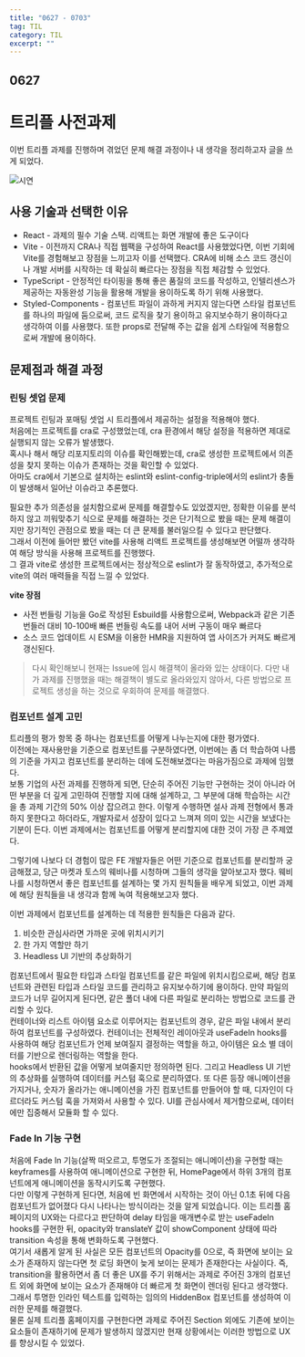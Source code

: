 ```yaml
---
title: "0627 - 0703"
tag: TIL
category: TIL
excerpt: ""
---
```


## 0627

# 트리플 사전과제

이번 트리플 과제를 진행하며 겪었던 문제 해결 과정이나 내 생각을 정리하고자 글을 쓰게 되었다.

![시연](https://user-images.githubusercontent.com/61184798/176205492-85c0f354-ad59-4072-8b02-99ad8f7e5d23.gif)

## 사용 기술과 선택한 이유

- React - 과제의 필수 기술 스택. 리액트는 화면 개발에 좋은 도구이다
- Vite - 이전까지 CRA나 직접 웹팩을 구성하여 React를 사용했었다면, 이번 기회에 Vite를 경험해보고 장점을 느끼고자 이를 선택했다. CRA에 비해 소스 코드 갱신이나 개발 서버를 시작하는 데 확실히 빠르다는 장점을 직접 체감할 수 있었다.
- TypeScript - 안정적인 타이핑을 통해 좋은 품질의 코드를 작성하고, 인텔리센스가 제공하는 자동완성 기능을 활용해 개발을 용이하도록 하기 위해 사용했다.
- Styled-Components - 컴포넌트 파일이 과하게 커지지 않는다면 스타일 컴포넌트를 하나의 파일에 둠으로써, 코드 로직을 찾기 용이하고 유지보수하기 용이하다고 생각하여 이를 사용했다. 또한 props로 전달해 주는 값을 쉽게 스타일에 적용함으로써 개발에 용이하다.

## 문제점과 해결 과정

### 린팅 셋업 문제

프로젝트 린팅과 포매팅 셋업 시 트리플에서 제공하는 설정을 적용해야 했다.  
처음에는 프로젝트를 cra로 구성했었는데, cra 환경에서 해당 설정을 적용하면 제대로 실행되지 않는 오류가 발생했다.  
혹시나 해서 해당 리포지토리의 이슈를 확인해봤는데, cra로 생성한 프로젝트에서 의존성을 찾지 못하는 이슈가 존재하는 것을 확인할 수 있었다.  
아마도 cra에서 기본으로 설치하는 eslint와 eslint-config-triple에서의 eslint가 충돌이 발생해서 일어난 이슈라고 추론했다.

필요한 추가 의존성을 설치함으로써 문제를 해결할수도 있었겠지만, 정확한 이유를 분석하지 않고 끼워맞추기 식으로 문제를 해결하는 것은 단기적으로 봤을 때는 문제 해결이지만 장기적인 관점으로 봤을 때는 더 큰 문제를 불러일으킬 수 있다고 판단했다.  
그래서 이전에 들어만 봤던 vite를 사용해 리액트 프로젝트를 생성해보면 어떨까 생각하여 해당 방식을 사용해 프로젝트를 진행했다.  
그 결과 vite로 생성한 프로젝트에서는 정상적으로 eslint가 잘 동작하였고, 추가적으로 vite의 여러 매력들을 직접 느낄 수 있었다.

**vite 장점**

- 사전 번들링 기능을 Go로 작성된 Esbuild를 사용함으로써, Webpack과 같은 기존 번들러 대비 10-100배 빠른 번들링 속도를 내어 서버 구동이 매우 빠르다
- 소스 코드 업데이트 시 ESM을 이용한 HMR을 지원하여 앱 사이즈가 커져도 빠르게 갱신된다.

> 다시 확인해보니 현재는 Issue에 임시 해결책이 올라와 있는 상태이다.
> 다만 내가 과제를 진행했을 때는 해결책이 별도로 올라와있지 않아서, 다른 방법으로 프로젝트 생성을 하는 것으로 우회하여 문제를 해결했다.

### 컴포넌트 설계 고민

트리플의 평가 항목 중 하나는 컴포넌트를 어떻게 나누는지에 대한 평가였다.  
이전에는 재사용만을 기준으로 컴포넌트를 구분하였다면, 이번에는 좀 더 학습하여 나름의 기준을 가지고 컴포넌트를 분리하는 데에 도전해보겠다는 마음가짐으로 과제에 임했다.  
보통 기업의 사전 과제를 진행하게 되면, 단순히 주어진 기능만 구현하는 것이 아니라 어떤 부분을 더 깊게 고민하여 진행할 지에 대해 설계하고, 그 부분에 대해 학습하는 시간을 총 과제 기간의 50% 이상 잡으려고 한다. 이렇게 수행하면 설사 과제 전형에서 통과하지 못한다고 하더라도, 개발자로서 성장이 있다고 느껴져 의미 있는 시간을 보냈다는 기분이 든다.
이번 과제에서는 컴포넌트를 어떻게 분리할지에 대한 것이 가장 큰 주제였다.

그렇기에 나보다 더 경험이 많은 FE 개발자들은 어떤 기준으로 컴포넌트를 분리할까 궁금해졌고, 당근 마켓과 토스의 웨비나를 시청하며 그들의 생각을 알아보고자 했다. 웨비나를 시청하면서 좋은 컴포넌트를 설계하는 몇 가지 원칙들을 배우게 되었고, 이번 과제에 해당 원칙들을 내 생각과 함께 녹여 적용해보고자 했다.

이번 과제에서 컴포넌트를 설계하는 데 적용한 원칙들은 다음과 같다.

1. 비슷한 관심사라면 가까운 곳에 위치시키기
2. 한 가지 역할만 하기
3. Headless UI 기반의 추상화하기

컴포넌트에서 필요한 타입과 스타일 컴포넌트를 같은 파일에 위치시킴으로써, 해당 컴포넌트와 관련된 타입과 스타일 코드를 관리하고 유지보수하기에 용이하다. 만약 파일의 코드가 너무 길어지게 된다면, 같은 폴더 내에 다른 파일로 분리하는 방법으로 코드를 관리할 수 있다.  
컨테이너와 리스트 아이템 요소로 이루어지는 컴포넌트의 경우, 같은 파일 내에서 분리하여 컴포넌트를 구성하였다. 컨테이너는 전체적인 레이아웃과 useFadeIn hooks를 사용하여 해당 컴포넌트가 언제 보여질지 결정하는 역할을 하고, 아이템은 요소 별 데이터를 기반으로 렌더링하는 역할을 한다.  
hooks에서 반환된 값을 어떻게 보여줄지만 정의하면 된다.
그리고 Headless UI 기반의 추상화를 실행하여 데이터를 커스텀 훅으로 분리하였다. 또 다른 등장 애니메이션을 가지거나, 숫자가 올라가는 애니메이션을 가진 컴포넌트를 만들어야 할 때, 디자인이 다르더라도 커스텀 훅을 가져와서 사용할 수 있다. UI를 관심사에서 제거함으로써, 데이터에만 집중해서 모듈화 할 수 있다.

### Fade In 기능 구현

처음에 Fade In 기능(살짝 떠오르고, 투명도가 조절되는 애니메이션)을 구현할 때는 keyframes를 사용하여 애니메이션으로 구현한 뒤, HomePage에서 하위 3개의 컴포넌트에게 애니메이션을 동작시키도록 구현했다.  
다만 이렇게 구현하게 된다면, 처음에 빈 화면에서 시작하는 것이 아닌 0.1초 뒤에 다음 컴포넌트가 없어졌다 다시 나타나는 방식이라는 것을 알게 되었습니다. 이는 트리플 홈페이지의 UX와는 다르다고 판단하여 delay 타임을 매개변수로 받는 useFadeIn hooks를 구현한 뒤, opacity와 translateY 값이 showComponent 상태에 따라 transition 속성을 통해 변화하도록 구현했다.  
여기서 새롭게 알게 된 사실은 모든 컴포넌트의 Opacity를 0으로, 즉 화면에 보이는 요소가 존재하지 않는다면 첫 로딩 화면이 늦게 보이는 문제가 존재한다는 사실이다. 즉, transition을 활용하면서 좀 더 좋은 UX를 주기 위해서는 과제로 주어진 3개의 컴포넌트 외에 화면에 보이는 요소가 존재해야 더 빠르게 첫 화면이 렌더링 된다고 생각했다. 그래서 투명한 인라인 텍스트를 입력하는 임의의 HiddenBox 컴포넌트를 생성하여 이러한 문제를 해결했다.  
물론 실제 트리플 홈페이지를 구현한다면 과제로 주어진 Section 외에도 기존에 보이는 요소들이 존재하기에 문제가 발생하지 않겠지만 현재 상황에서는 이러한 방법으로 UX를 향상시킬 수 있었다.
